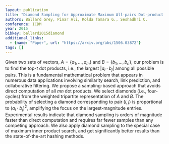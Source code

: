 ```yaml
---
layout: publication
title: "Diamond Sampling for Approximate Maximum All-pairs Dot-product (MAD) Search"
authors: Ballard Grey, Pinar Ali, Kolda Tamara G., Seshadhri C.
conference: ICDM
year: 2015
bibkey: ballard2015diamond
additional_links:
  - {name: "Paper", url: "https://arxiv.org/abs/1506.03872"}
tags: []
---
```

Given two sets of vectors, $A = \{{a_1}, \dots, {a_m}\}$ and $B=\{{b_1},\dots,{b_n}\}$, our problem is to find the top-$t$ dot products, i.e., the largest $|{a_i}\cdot{b_j}|$ among all possible pairs. This is a fundamental mathematical problem that appears in numerous data applications involving similarity search, link prediction, and collaborative filtering. We propose a sampling-based approach that avoids direct computation of all $mn$ dot products. We select diamonds (i.e., four-cycles) from the weighted tripartite representation of $A$ and $B$. The probability of selecting a diamond corresponding to pair $(i,j)$ is proportional to $({a_i}\cdot{b_j})^2$, amplifying the focus on the largest-magnitude entries. Experimental results indicate that diamond sampling is orders of magnitude faster than direct computation and requires far fewer samples than any competing approach. We also apply diamond sampling to the special case of maximum inner product search, and get significantly better results than the state-of-the-art hashing methods.